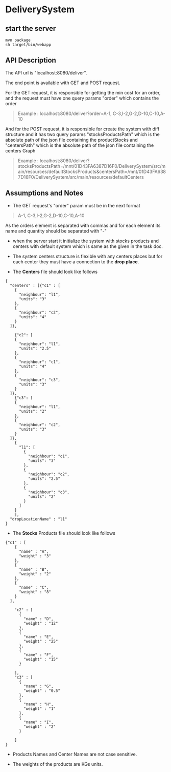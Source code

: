 # DeliverySystem

## start the server
```shell
mvn package
sh target/bin/webapp
```

## API Description
The API url is "localhost:8080/deliver".

The end point is available with GET and POST request.
 
For the GET request, it is responsible for getting the min cost for
an order, and the request must have one query params "order" which contains the order

>Example : localhost:8080/deliver?order=A-1, C-3,I-2,G-2,D-10,C-10,A-10

And for the POST request, it is responsible for create the system with diff structure and it has
two query params "stocksProductsPath" which is the absolute path of the json file containing the productStocks
and "centersPath" which is the absolute path of the json file containing the centers Graph

>Example : localhost:8080/deliver?stocksProductsPath=/mnt/01D43FA6387D16F0/DeliverySystem/src/main/resources/defaultStocksProducts&centersPath=/mnt/01D43FA6387D16F0/DeliverySystem/src/main/resources/defaultCenters

## Assumptions and Notes

- The GET request's "order" param must be in the next format

>A-1, C-3,I-2,G-2,D-10,C-10,A-10 

As the orders element is separated with commas and for each element its name and quantity should be separated with "-"

- when the server start it initialize the system with stocks products and centers with default system 
which is same as the given in the task doc.

- The system centers structure is flexible with any centers places but for each center they must have a connection to the **drop place**.

- The **Centers** file should look like follows

```
{
  "centers" : [{"c1" : [
    {
      "neighbour": "l1",
      "units": "3"
    },
    {
      "neighbour": "c2",
      "units": "4"
    }
  ]},

    {"c2": [
    {
      "neighbour": "l1",
      "units": "2.5"
    },
    {
      "neighbour": "c1",
      "units": "4"
    },
    {
      "neighbour": "c3",
      "units": "3"
    }
  ]},
    {"c3": [
    {
      "neighbour": "l1",
      "units": "2"
    },
    {
      "neighbour": "c2",
      "units": "3"
    }
  ]},
    {
      "l1": [
        {
          "neighbour": "c1",
          "units": "3"
        },
        {
          "neighbour": "c2",
          "units": "2.5"
        },
        {
          "neighbour": "c3",
          "units": "2"
        }
      ]
    }
    ],
  "dropLocationName" : "l1"
}
```

- The **Stocks** Products file should look like follows

```
{"c1" : [
    {
      "name" : "A",
      "weight" : "3"
    },
    {
      "name" : "B",
      "weight" : "2"
    },
    {
      "name" : "C",
      "weight" : "8"
    }
  ],

    "c2" : [
      {
        "name" : "D",
        "weight" : "12"
      },
      {
        "name" : "E",
        "weight" : "25"
      },
      {
        "name" : "F",
        "weight" : "15"
      }

    ],
    "c3" : [
      {
        "name" : "G",
        "weight" : "0.5"
      },
      {
        "name" : "H",
        "weight" : "1"
      },
      {
        "name" : "I",
        "weight" : "2"
      }

    ]
}
```

- Products Names and Center Names are not case sensitive.

- The weights of the products are KGs units.

